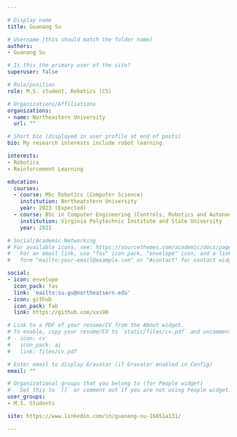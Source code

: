 ```yaml
---

# Display name
title: Guanang Su

# Username (this should match the folder name)
authors:
- Guanang Su

# Is this the primary user of the site?
superuser: false

# Role/position
role: M.S. student, Robotics (CS)

# Organizations/Affiliations
organizations:
- name: Northeastern University
  url: ""

# Short bio (displayed in user profile at end of posts)
bio: My research interests include robot learning.

interests:
- Robotics
- Reinforcement Learning

education:
  courses:
  - course: MSc Robotics (Computer Science)
    institution: Northeatstern University
    year: 2023 (Expected)
  - course: BSc in Computer Engineering (Controls, Robotics and Autonomy)
    institution: Virginia Polytechnic Institute and State University
    year: 2021

# Social/Academic Networking
# For available icons, see: https://sourcethemes.com/academic/docs/page-builder/#icons
#   For an email link, use "fas" icon pack, "envelope" icon, and a link in the
#   form "mailto:your-email@example.com" or "#contact" for contact widget.

social:
- icon: envelope
  icon_pack: fas
  link: 'mailto:su.gu@northeatsern.edu'
- icon: github
  icon_pack: fab
  link: https://github.com/xxs90

# Link to a PDF of your resume/CV from the About widget.
# To enable, copy your resume/CV to `static/files/cv.pdf` and uncomment the lines below.
# - icon: cv
#   icon_pack: ai
#   link: files/cv.pdf

# Enter email to display Gravatar (if Gravatar enabled in Config)
email: ""

# Organizational groups that you belong to (for People widget)
#   Set this to `[]` or comment out if you are not using People widget.
user_groups:
- M.S. Students

site: https://www.linkedin.com/in/guanang-su-16851a131/

---
```


<!-- #<meta http-equiv = "refresh" content = " 0 ; url = https://pointw.github.io/"/> -->
